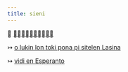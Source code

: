 ```yaml
---
title: sieni
---
```


↣ [󱥄​󱤮​󱤬​󱥬​󱥔​󱥍󱦗󱥠󱥔󱦘](/sp)

↣ [o lukin lon toki pona pi sitelen Lasina](/tp)

↣ [vidi en Esperanto](/eo)